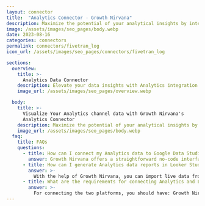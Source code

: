 ```yaml
---
layout: connector
title:  "Analytics Connector - Growth Nirvana"
description: Maximize the potential of your analytical insights by integrating Analytics with Looker Studio's data visualization prowess.
image: /assets/images/seo_pages/body.webp
date: 2023-08-16
categories: connectors
permalink: connectors/fivetran_log
icon_url: /assets/images/seo_pages/connectors/fivetran_log

sections:
  overview:
    title: >-
      Analytics Data Connector
    description: Elevate your data insights with Analytics integration. Seamlessly blend your comprehensive analytical data with Looker Studio's capabilities, transforming raw data into strategic insights that guide your decision-making.
    image_url: /assets/images/seo_pages/overview.webp

  body:
    title: >-
      Visualize Your Analytics channel data with Growth Nirvana's
      Analytics Connector
    description: Maximize the potential of your analytical insights by integrating Analytics with Looker Studio's data visualization prowess.
    image_url: /assets/images/seo_pages/body.webp
  faq:
    title: FAQs
    questions:
      - title: How can I connect my Analytics data to Google Data Studio/Looker Studio?
        answer: Growth Nirvana offers a straightforward no-code interface to connect to Analytics data sources.
      - title: How can I generate Analytics data reports in Looker Studio?
        answer: >-
          With the help of Growth Nirvana, you can import live data from Analytics into Looker Studio. These data can be viewed in charts, tables, and dashboards to generate branded reports that can be shared instantly.
      - title: What are the requirements for connecting Analytics and Looker Studio?
        answer: >-
          For connecting the two platforms, you should have: Growth Nirvana Account and Analytics Ads Account
---
```

